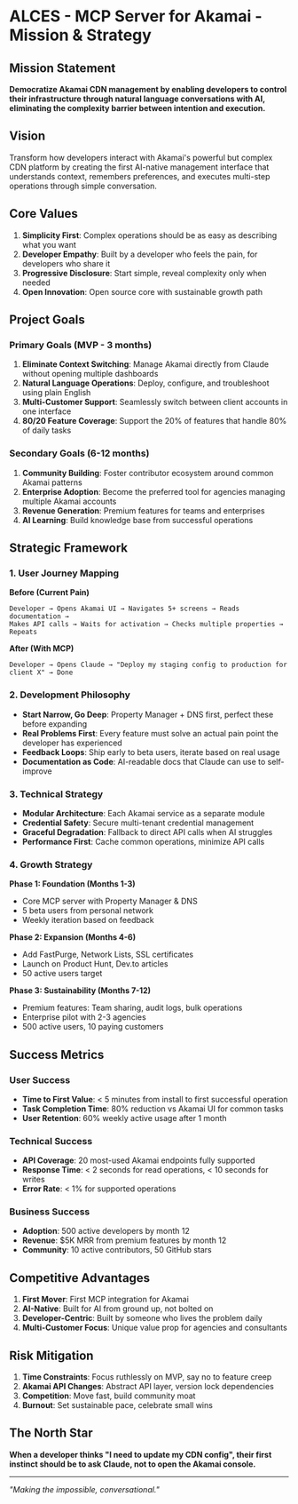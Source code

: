 # ALCES - MCP Server for Akamai - Mission & Strategy

## Mission Statement

**Democratize Akamai CDN management by enabling developers to control their infrastructure through natural language conversations with AI, eliminating the complexity barrier between intention and execution.**

## Vision

Transform how developers interact with Akamai's powerful but complex CDN platform by creating the first AI-native management interface that understands context, remembers preferences, and executes multi-step operations through simple conversation.

## Core Values

1. **Simplicity First**: Complex operations should be as easy as describing what you want
2. **Developer Empathy**: Built by a developer who feels the pain, for developers who share it
3. **Progressive Disclosure**: Start simple, reveal complexity only when needed
4. **Open Innovation**: Open source core with sustainable growth path

## Project Goals

### Primary Goals (MVP - 3 months)
1. **Eliminate Context Switching**: Manage Akamai directly from Claude without opening multiple dashboards
2. **Natural Language Operations**: Deploy, configure, and troubleshoot using plain English
3. **Multi-Customer Support**: Seamlessly switch between client accounts in one interface
4. **80/20 Feature Coverage**: Support the 20% of features that handle 80% of daily tasks

### Secondary Goals (6-12 months)
1. **Community Building**: Foster contributor ecosystem around common Akamai patterns
2. **Enterprise Adoption**: Become the preferred tool for agencies managing multiple Akamai accounts
3. **Revenue Generation**: Premium features for teams and enterprises
4. **AI Learning**: Build knowledge base from successful operations

## Strategic Framework

### 1. User Journey Mapping

**Before (Current Pain)**
```
Developer → Opens Akamai UI → Navigates 5+ screens → Reads documentation → 
Makes API calls → Waits for activation → Checks multiple properties → Repeats
```

**After (With MCP)**
```
Developer → Opens Claude → "Deploy my staging config to production for client X" → Done
```

### 2. Development Philosophy

- **Start Narrow, Go Deep**: Property Manager + DNS first, perfect these before expanding
- **Real Problems First**: Every feature must solve an actual pain point the developer has experienced
- **Feedback Loops**: Ship early to beta users, iterate based on real usage
- **Documentation as Code**: AI-readable docs that Claude can use to self-improve

### 3. Technical Strategy

- **Modular Architecture**: Each Akamai service as a separate module
- **Credential Safety**: Secure multi-tenant credential management
- **Graceful Degradation**: Fallback to direct API calls when AI struggles
- **Performance First**: Cache common operations, minimize API calls

### 4. Growth Strategy

**Phase 1: Foundation (Months 1-3)**
- Core MCP server with Property Manager & DNS
- 5 beta users from personal network
- Weekly iteration based on feedback

**Phase 2: Expansion (Months 4-6)**
- Add FastPurge, Network Lists, SSL certificates
- Launch on Product Hunt, Dev.to articles
- 50 active users target

**Phase 3: Sustainability (Months 7-12)**
- Premium features: Team sharing, audit logs, bulk operations
- Enterprise pilot with 2-3 agencies
- 500 active users, 10 paying customers

## Success Metrics

### User Success
- **Time to First Value**: < 5 minutes from install to first successful operation
- **Task Completion Time**: 80% reduction vs Akamai UI for common tasks
- **User Retention**: 60% weekly active usage after 1 month

### Technical Success
- **API Coverage**: 20 most-used Akamai endpoints fully supported
- **Response Time**: < 2 seconds for read operations, < 10 seconds for writes
- **Error Rate**: < 1% for supported operations

### Business Success
- **Adoption**: 500 active developers by month 12
- **Revenue**: $5K MRR from premium features by month 12
- **Community**: 10 active contributors, 50 GitHub stars

## Competitive Advantages

1. **First Mover**: First MCP integration for Akamai
2. **AI-Native**: Built for AI from ground up, not bolted on
3. **Developer-Centric**: Built by someone who lives the problem daily
4. **Multi-Customer Focus**: Unique value prop for agencies and consultants

## Risk Mitigation

1. **Time Constraints**: Focus ruthlessly on MVP, say no to feature creep
2. **Akamai API Changes**: Abstract API layer, version lock dependencies
3. **Competition**: Move fast, build community moat
4. **Burnout**: Set sustainable pace, celebrate small wins

## The North Star

**When a developer thinks "I need to update my CDN config", their first instinct should be to ask Claude, not to open the Akamai console.**

---

*"Making the impossible, conversational."*